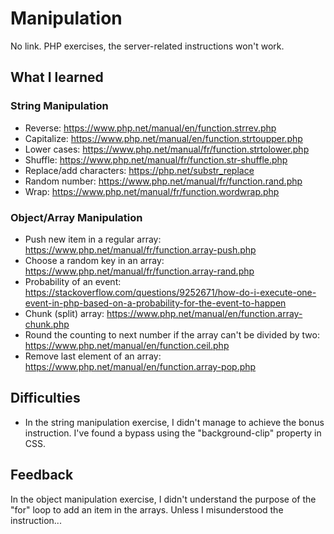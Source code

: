 # Manipulation

No link. PHP exercises, the server-related instructions won't work.

## What I learned


### String Manipulation

* Reverse: https://www.php.net/manual/en/function.strrev.php
* Capitalize: https://www.php.net/manual/en/function.strtoupper.php
* Lower cases: https://www.php.net/manual/fr/function.strtolower.php
* Shuffle: https://www.php.net/manual/fr/function.str-shuffle.php
* Replace/add characters: https://php.net/substr_replace
* Random number: https://www.php.net/manual/fr/function.rand.php
* Wrap: https://www.php.net/manual/fr/function.wordwrap.php

### Object/Array Manipulation

* Push new item in a regular array: https://www.php.net/manual/fr/function.array-push.php
* Choose a random key in an array: https://www.php.net/manual/fr/function.array-rand.php
* Probability of an event: https://stackoverflow.com/questions/9252671/how-do-i-execute-one-event-in-php-based-on-a-probability-for-the-event-to-happen
* Chunk (split) array: https://www.php.net/manual/en/function.array-chunk.php
* Round the counting to next number if the array can't be divided by two: https://www.php.net/manual/en/function.ceil.php
* Remove last element of an array: https://www.php.net/manual/en/function.array-pop.php

## Difficulties

* In the string manipulation exercise, I didn't manage to achieve the bonus instruction. I've found a bypass using the "background-clip" property in CSS.


## Feedback

In the object manipulation exercise, I didn't understand the purpose of the "for" loop to add an item in the arrays. Unless I misunderstood the instruction...